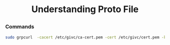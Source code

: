 <h1 style="text-align:center;">  Understanding Proto File </p>

### Commands

```bash
sudo grpcurl  -cacert /etc/givc/ca-cert.pem -cert /etc/givc/cert.pem -key /etc/givc/key.pem 192.168.100.101:9191  list
```
